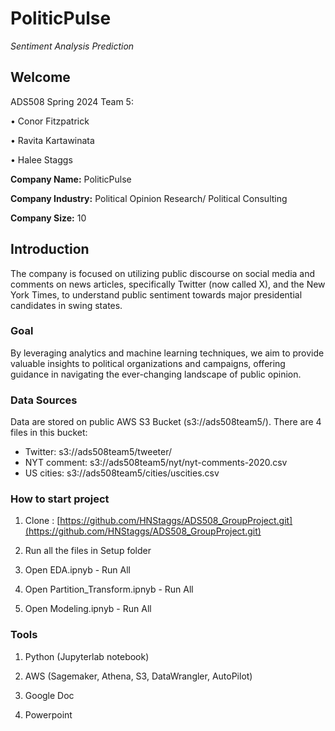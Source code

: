# PoliticPulse
*Sentiment Analysis Prediction*

## Welcome

ADS508 Spring 2024 Team 5: <p>
•	Conor Fitzpatrick <p>
•	Ravita Kartawinata <p>
•	Halee Staggs <p>

**Company Name:** PoliticPulse <p>
**Company Industry:** Political Opinion Research/ Political Consulting <p>
**Company Size:** 10

## Introduction
The company is focused on utilizing public discourse on social media and comments on news articles, specifically Twitter (now called X), and the New York Times, to understand public sentiment towards major presidential candidates in swing states. 

### Goal
By leveraging analytics and machine learning techniques, we aim to provide valuable insights to political organizations and campaigns, offering guidance in navigating the ever-changing landscape of public opinion. 

### Data Sources
Data are stored on public AWS S3 Bucket (s3://ads508team5/). There are 4 files in this bucket: <p> 
* Twitter: s3://ads508team5/tweeter/
* NYT comment: s3://ads508team5/nyt/nyt-comments-2020.csv
*	US cities: s3://ads508team5/cities/uscities.csv


### How to start project
1.	Clone : [https://github.com/HNStaggs/ADS508_GroupProject.git](https://github.com/HNStaggs/ADS508_GroupProject.git)<p>
2.	Run all the files in Setup folder<p>
3.	Open EDA.ipnyb - Run All <p>
4.	Open Partition_Transform.ipnyb - Run All <p>
5.	Open Modeling.ipnyb - Run All <p>

### Tools
1.	Python (Jupyterlab notebook)<p>
2.	AWS (Sagemaker, Athena, S3, DataWrangler, AutoPilot)<p>
3.	Google Doc<p>
4.	Powerpoint<p>
